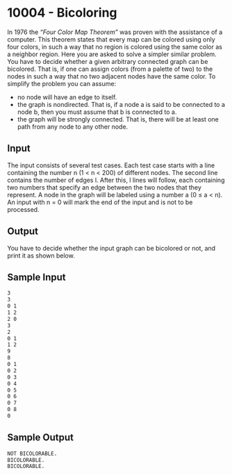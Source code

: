 # 10004 - Bicoloring
In 1976 the *“Four Color Map Theorem”* was proven with the assistance of a computer. This theorem
states that every map can be colored using only four colors, in such a way that no region is colored
using the same color as a neighbor region.
Here you are asked to solve a simpler similar problem. You have to decide whether a given arbitrary
connected graph can be bicolored. That is, if one can assign colors (from a palette of two) to the nodes
in such a way that no two adjacent nodes have the same color. To simplify the problem you can assume:

* no node will have an edge to itself.
* the graph is nondirected. That is, if a node a is said to be connected to a node b, then you must
assume that b is connected to a.
* the graph will be strongly connected. That is, there will be at least one path from any node to
any other node.


## Input
The input consists of several test cases. Each test case starts with a line containing the number n
(1 < n < 200) of different nodes. The second line contains the number of edges l. After this, l lines will
follow, each containing two numbers that specify an edge between the two nodes that they represent.
A node in the graph will be labeled using a number a (0 ≤ a < n).
An input with n = 0 will mark the end of the input and is not to be processed.


## Output
You have to decide whether the input graph can be bicolored or not, and print it as shown below.


## Sample Input

```bash
3
3
0 1
1 2
2 0
3
2
0 1
1 2
9
8
0 1
0 2
0 3
0 4
0 5
0 6
0 7
0 8
0
```

## Sample Output

```bash
NOT BICOLORABLE.
BICOLORABLE.
BICOLORABLE.
```
